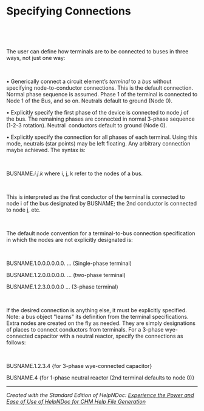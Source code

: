 # Specifying Connections

&nbsp;

&nbsp;

The user can define how terminals are to be connected to buses in three ways, not just one way:&nbsp;

&nbsp;

• Generically connect a circuit element’s *terminal* to a *bus* without specifying node-to-conductor connections. This is the default connection. Normal phase sequence is assumed. Phase 1 of the terminal is connected to Node 1 of the Bus, and so on. Neutrals default to ground (Node 0).&nbsp;

• Explicitly specify the first phase of the device is connected to node *j* of the bus. The remaining phases are connected in normal 3-phase sequence (1-2-3 rotation). Neutral&nbsp; conductors default to ground (Node 0).&nbsp;

• Explicitly specify the connection for all phases of each terminal. Using this mode, neutrals (star points) may be left floating. Any arbitrary connection maybe achieved. The syntax is:&nbsp;

&nbsp;

BUSNAME.*i.j.k* where i, j, k refer to the nodes of a bus.&nbsp;

&nbsp;

This is interpreted as the first conductor of the terminal is connected to node i of the bus designated by BUSNAME; the 2nd conductor is connected to node j, etc.&nbsp;

&nbsp;

The default node convention for a terminal-to-bus connection specification in which the nodes are not explicitly designated is:&nbsp;

&nbsp;

BUSNAME.1.0.0.0.0.0.0. … (Single-phase terminal)&nbsp;

BUSNAME.1.2.0.0.0.0.0. … (two-phase terminal)&nbsp;

BUSNAME.1.2.3.0.0.0.0 … (3-phase terminal)&nbsp;

&nbsp;

If the desired connection is anything else, it must be explicitly specified. Note: a bus object "learns" its definition from the terminal specifications. Extra nodes are created on the fly as needed. They are simply designations of places to connect conductors from terminals. For a 3-phase wye-connected capacitor with a neutral reactor, specify the connections as follows:

&nbsp;

BUSNAME.1.2.3.4 {for 3-phase wye-connected capacitor}&nbsp;

BUSNAME.4 {for 1-phase neutral reactor (2nd terminal defaults to node 0)}
***
_Created with the Standard Edition of HelpNDoc: [Experience the Power and Ease of Use of HelpNDoc for CHM Help File Generation](<https://www.helpndoc.com/feature-tour/create-chm-help-files/>)_
